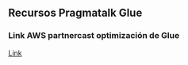 
## Recursos Pragmatalk Glue


### Link AWS partnercast optimización de Glue

[Link](https://aws.amazon.com/partners/training/partnercast/?partnercast-training-webinar-cards.sort-by=item.additionalFields.sortText&partnercast-training-webinar-cards.sort-order=asc&awsf.partnercast-training-webinar-filter-audience=*all&awsf.partnercast-training-webinar-filter-content-type=event-type%23on-demand&awsf.partnercast-training-webinar-filter-series=*all&awsf.partnercast-training-webinar-filter-language=language%23english&awsf.partnercast-training-webinar-filter-location=*all&awsf.partnercast-training-webinar-filter-technology-category=*all&partnercast-training-webinar-cards.q=glue%2Boptimization&partnercast-training-webinar-cards.q_operator=AND/ "AWS Partnercast")
